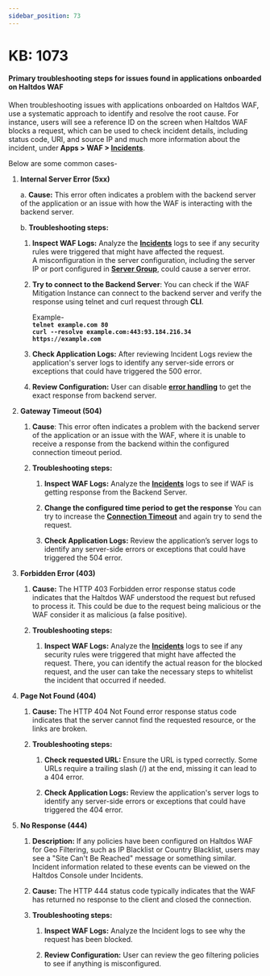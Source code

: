 ```yaml
---
sidebar_position: 73
---
```


# KB: 1073

#### **Primary troubleshooting steps for issues found in applications onboarded on Haltdos WAF**

When troubleshooting issues with applications onboarded on Haltdos WAF, use a systematic approach to identify and resolve the root cause. For instance, users will see a reference ID on the screen when Haltdos WAF blocks a request, which can be used to check incident details, including status code, URI, and source IP and much more information about the incident, under **Apps > WAF > [Incidents](/enterprise/waf/incidents)**. 

Below are some common cases-

1.  **Internal Server Error (5xx)**

    a.  **Cause:** This error often indicates a problem with the
        backend server of the application or an issue with how the WAF is
        interacting with the backend server.

    b.  **Troubleshooting steps:**

       1. **Inspect WAF Logs:** Analyze the **[Incidents](/enterprise/waf/incidents)** logs to see if
            any security rules were triggered that might have affected
            the request. <br/>
            A misconfiguration in the server configuration,
            including the server IP or port configured in **[Server Group](/enterprise/waf/listener/loadBalancing/serverGroup/)**, could cause a server
            error.

       2. **Try to connect to the Backend Server**: You can check if
            the WAF Mitigation Instance can connect to the backend
            server and verify the response using telnet and curl
            request through **CLI**.

            Example- <br/>
            **`telnet example.com 80`**<br/>
            **`curl --resolve example.com:443:93.184.216.34 https://example.com`**

       3. **Check Application Logs:** After reviewing Incident Logs review the application's server
             logs to identify any server-side errors or exceptions that
             could have triggered the 500 error.

       4. **Review Configuration:** User can disable **[error handling](/community/docs/waf/operational/#enable-error-handling)** to
            get the exact response from backend server.

2.  **Gateway Timeout (504)**  

    1. **Cause**: This error often indicates a problem with the backend server of the application or an issue with the WAF, where it is unable to receive a response from the backend within the configured connection timeout period.

    2. **Troubleshooting steps:** 

        1. **Inspect WAF Logs:** Analyze the **[Incidents](/enterprise/waf/incidents)** logs to see if WAF is getting response from the Backend Server.

        2. **Change the configured time period to get the response** You can try to increase the **[Connection Timeout](/enterprise/waf/listener/loadBalancing/serverGroup/)** and again try to send the request. 
        
        3. **Check Application Logs:** Review the application’s server logs to identify any server-side errors or exceptions that could have triggered the 504 error.

3.  **Forbidden Error (403)**

    1. **Cause:** The HTTP 403 Forbidden error response status code
        indicates that the Haltdos WAF understood the request but
        refused to process it. This could be due to the request being
        malicious or the WAF consider it as malicious (a false
        positive).

    2. **Troubleshooting steps:**

       1. **Inspect WAF Logs:** Analyze the **[Incidents](/enterprise/waf/incidents)** logs to see if
            any security rules were triggered that might have affected
            the request. There, you can identify the actual reason for
            the blocked request, and the user can take the necessary
            steps to whitelist the incident that occurred if needed.

4.  **Page Not Found (404)**

    1. **Cause:** The HTTP 404 Not Found error response status code
        indicates that the server cannot find the requested resource, or
        the links are broken.

    2. **Troubleshooting steps:**

       1. **Check requested URL:** Ensure the URL is typed correctly.
            Some URLs require a trailing slash (/) at the end, missing
            it can lead to a 404 error.

       2. **Check Application Logs:** Review the application's server
            logs to identify any server-side errors or exceptions that
            could have triggered the 404 error.

5.  **No Response (444)**
    
    1. **Description:** If any policies have been configured on Haltdos WAF for Geo Filtering, such as IP Blacklist or Country Blacklist, users may see a "Site Can't Be Reached" message or something similar. Incident information related to these events can be viewed on the Haltdos Console under Incidents. 

    2. **Cause:** The HTTP 444 status code typically indicates that the WAF has returned no response to the client and closed the connection. 

    3. **Troubleshooting steps:**   
        1. **Inspect WAF Logs:** Analyze the Incident logs to see why the request has been blocked. 

        2. **Review Configuration:** User can review the geo filtering policies to see if anything is misconfigured.             